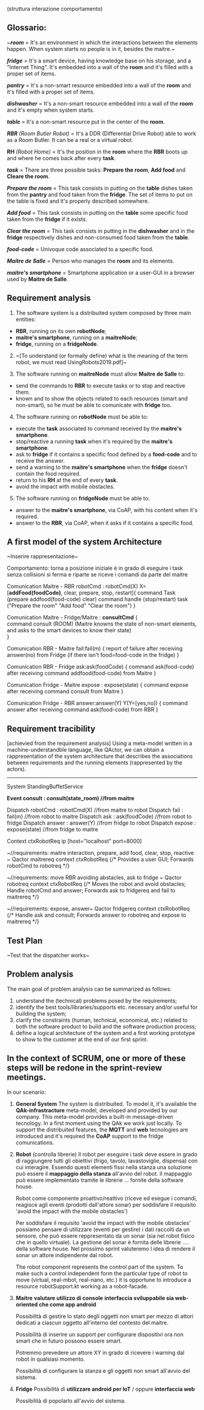 (struttura interazione comportamento)

## Glossario:
~***room*** = It's an environment in which the interactions between the elements happen. When system starts no people is in it, besides the maitre.~

***fridge*** = It's a smart device, having knowledge base on his storage, and a "Internet Thing". It's embedded into a wall of the **room** and it's filled with a proper set of items.

***pantry*** = It's a non-smart resource embedded into a wall of the **room** and it's filled with a proper set of items.

***dishwasher*** = It's a non-smart resource embedded into a wall of the **room** and it's empty when system starts.

***table*** = It's a non-smart resource put in the center of the **room**. 

***RBR*** *(Room Butler Robot)* = It's a DDR (Differential Drive Robot) able to work as a Room Butler. It can be a real or a virtual robot. 

**RH** *(Robot Home)* = It's the position in the **room** where the **RBR** boots up and where he comes back after every **task**.

***task*** = There are three possible tasks: **Prepare the room**, **Add food** and **Cleare the room**. 

***Prepare the room*** = This task consists in putting on the **table** dishes taken from the **pantry** and food taken from the **fridge**. The set of items to put on the table is fixed and it's properly described somewhere.

***Add food*** = This task consists in putting on the **table** some specific food taken from the **fridge** if it exists.

***Clear the room*** = This task consists in putting in the **dishwasher** and in the **fridge** respectively dishes and non-consumed food taken from the **table**.

***food-code*** = Univoque code associated to a specific food.

***Maitre de Salle*** = Person who manages the **room** and its elements.

***maitre's smartphone*** = Smartphone application or a user-GUI in a browser used by **Maitre de Salle**.


## Requirement analysis
1. The software system is a distribuited system composed by three main entities: 
- **RBR**, running on its own **robotNode**;
- **maitre's smartphone**, running on a **maitreNode**;
- **fridge**, running on a **fridgeNode**. 

2. ~[To understand (or formally define) what is the meaning of the term robot, we must read UsingRobots2019.pdf]~

3. The software running on **maitreNode** must allow **Maitre de Salle** to:
- send the commands to **RBR** to execute tasks or to stop and reactive them.
- known and to show the objects related to each resources (smart and non-smart), so he must be able to comunicate with **fridge** too.

4. The software running on **robotNode** must be able to:
- execute the **task** associated to command received by the **maitre's smartphone**. 
- stop/reactive a running **task** when it's required by the **maitre's smartphone**. 
- ask to **fridge** if it contains a specific food defined by a **food-code** and to receive the answer.
- send a warning to the **maitre's smartphone** when the **fridge** doesn't contain the food required.
- return to his **RH** at the end of every **task**.
- avoid the impact with mobile obstacles.

5. The software running on **fridgeNode** must be able to:
- answer to the **maitre's smartphone**, via CoAP, with his content when it's required.
- answer to the **RBR**, via CoAP, when it asks if it contains a specific food.


## A first model of the system Architecture
~Inserire rappresentazione~

Comportamento:
	torna a posizione iniziale
	è in grado di eseguire i task senza collisioni 
	si ferma e riparte se riceve i comandi da parte del maitre

Comunication Maitre - RBR robotCmd : robotCmd(X) X=[**addFood(foodCode)**, clear, prepare, stop, restart]{
	command Task (prepare addfood(food-code) clear) 
	command handle (stop/restart)
	task ("Prepare the room" "Add food" "Clear the room")
}

Comunication Maitre - Fridge/Maitre : **consultCmd** {  
	command consult (ROOM)
	(Maitre knowns the state of non-smart elements, and asks to the smart devices to know their state)	
}

Comunication RBR - Maitre fail:fail(m) {
	report of failure after receiving answer(no) from Fridge (if there isn't food=food-code in the fridge)
}

Comunication RBR - Fridge ask:ask(foodCode) {
	command ask(food-code) after receiving command addfood(food-code) from Maitre
}

Comunication Fridge -  Maitre expose : expose(state) {
	command expose after receiving command consult from Maitre
}

Comunication Fridge - RBR answer:answer(Y) Y(Y=[yes,no]) {
	command answer after receiving command ask(food-code) from RBR
}

## Requirement tracibility
[achievied from the requirement analysis]
Using a meta-model written in a machine-understandble language, like QActor, we can obtain a rappresentation of the system architecture that describes the associations between requirements and the running elements (rappresented by the actors).

--------------------------------------------------------------------------------------------------
System StandingBuffetService

**Event 	 consult	: consult(state_room)	//from maitre**

Dispatch robotCmd	: robotCmd(X) 	 		//from maitre to robot 
Dispatch fail		: fail(m)			 	//from robot to maitre
Dispatch ask 		: ask(foodCode) 		//from robot to fridge
Dispatch answer 	: answer(Y)			 	//from fridge to robot
Dispatch expose		: expose(state)  		//from fridge to maitre

Context ctxRobotReq ip [host="localhost" port=8000] 

~//requirements: maitre interaction, prepare, add food, clear, stop, reactive ~
Qactor maitrereq context ctxRobotReq 	{/* Provides a user GUI; Forwards robotCmd to robotreq */}

~//requirements: move RBR avoiding abstacles, ask to fridge ~
Qactor robotreq context ctxRobotReq 	{/* Moves the robot and avoid obstacles; Handle robotCmd and answer; Forwards ask to fridgereq and fail to maitrereq */}

~//requirements: expose, answer~
Qactor fridgereq context ctxRobotReq 	{/* Handle ask and consult; Forwards answer to robotreq and expose to maitrereq */}

## Test Plan
~Test that the dispatcher works~

## Problem analysis
The main goal of problem analysis can be summarized as follows:

1.	understand the (technical) problems posed by the requirements;
2.  identify the best tools/libraries/supports etc. necessary and/or useful for building the system;
3.	clarify the constraints (human, technical, economical, etc.) related to both the software product to build and the software production process;
4.	define a logical architecture of the system and a first working prototype to show to the customer at the end of our first sprint.

In the context of SCRUM, one or more of these steps will be redone in the sprint-review meetings. 
--------------------------------------------------------------
In our scenario:

1. **General System**
   The system is distribuited. To model it, it's available the **QAk-infrastracture** meta-model, developed and provided by our company. This meta-model provides a built-in message-driven tecnology. In a first moment using the QAk we work just locally. To support the distribuited features, the **MQTT** and **web** tecnologies are introduced and it's required the **CoAP** support to the fridge comunications. 

2. **Robot** (controlla librerie)
	Il robot per eseguire i task deve essere in grado di raggiungere tutti gli obiettivi (frigo, tavolo, lavastoviglie, dispensa) con cui interagire. Essendo questi elementi fissi nella stanza una soluzione può essere il **mappaggio della stanza** all'avvio del robot.
	Il mappaggio può essere implementato tramite le librerie ... fornite della software house.	
	
	Robot come componente proattivo/reattivo (riceve ed esegue i comandi, reagisce agli eventi (prodotti dall'attore sonar) per soddisfare il requisito 'avoid the impact with the mobile obstacles')

	Per soddisfare il requisito 'avoid the impact with the mobile obstacles' possiamo pensare di utilizzare (eventi per gestire) i dati raccolti da un sensore, che può essere reppresentato da un sonar (sia nel robot fisico che in quello virtuale). 
	La gestione del sonar è fornita delle librerie .... della software house.
	Nel prossimo sprint valuteremo l idea di rendere il sonar un attore indipendente dal robot.
	
	The robot component represents the control part of the system. To make such a control independent form the particular type of robot to move (virtual, real-mbot, real-nano, etc.) it is opportune to introduce a resource robotSupport.kt working as a robot-facade. 

3. **Maitre**
	**valutare utilizzo di console**
	**interfaccia sviluppabile sia web-oriented che come app android**

	Possibilità di gestire lo stato degli oggetti non smart per mezzo di attori dedicati a ciascun oggetto all'interno del contesto del maitre.

	Possibilità di inserire un support per configurare dispositivi ora non smart che in futuro possono essere smart.

	Potremmo prevedere un attore XY in grado di ricevere i warning dal robot in qualsiasi momento.

	Possibilità di configurare la stanza e gli oggetti non smart all'avvio del sistema.

4. **Fridge**
   Possibilità di **utilizzare android per IoT** / oppure **interfaccia web**

  	Possibilità di popolarlo all'avvio del sistema.